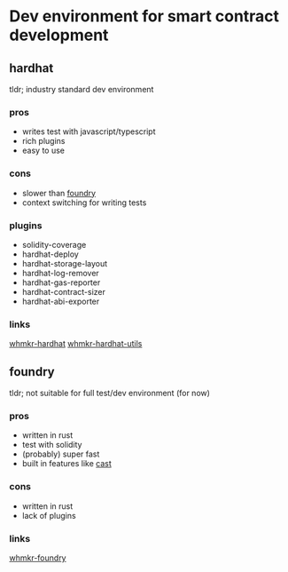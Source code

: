 # Dev environment for smart contract development

## hardhat

tldr; industry standard dev environment

### pros
- writes test with javascript/typescript
- rich plugins
- easy to use

### cons
- slower than [foundry](#foundry)
- context switching for writing tests

### plugins

- solidity-coverage
- hardhat-deploy
- hardhat-storage-layout
- hardhat-log-remover
- hardhat-gas-reporter
- hardhat-contract-sizer
- hardhat-abi-exporter

### links

[whmkr-hardhat](https://github.com/whmkr/whmkr-hardhat)
[whmkr-hardhat-utils](https://github.com/whmkr/whmkr-harhat-utils)

## foundry

tldr; not suitable for full test/dev environment (for now)

### pros
- written in rust
- test with solidity
- (probably) super fast
- built in features like [cast](https://github.com/gakonst/foundry/blob/master/cast)

### cons
- written in rust
- lack of plugins

### links

[whmkr-foundry](https://github.com/whmkr/whmkr-foundry)
